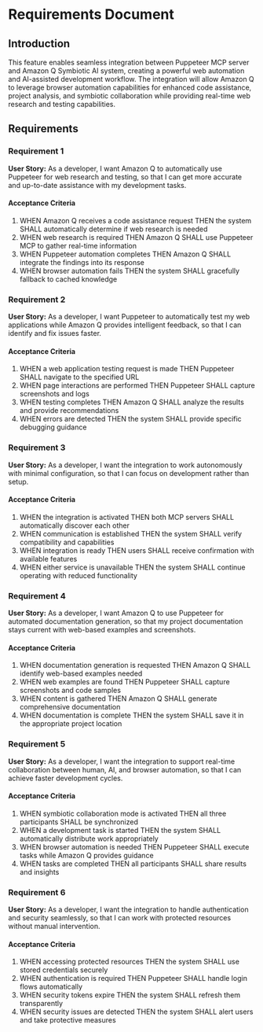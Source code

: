 # Requirements Document

## Introduction

This feature enables seamless integration between Puppeteer MCP server and Amazon Q Symbiotic AI system, creating a powerful web automation and AI-assisted development workflow. The integration will allow Amazon Q to leverage browser automation capabilities for enhanced code assistance, project analysis, and symbiotic collaboration while providing real-time web research and testing capabilities.

## Requirements

### Requirement 1

**User Story:** As a developer, I want Amazon Q to automatically use Puppeteer for web research and testing, so that I can get more accurate and up-to-date assistance with my development tasks.

#### Acceptance Criteria

1. WHEN Amazon Q receives a code assistance request THEN the system SHALL automatically determine if web research is needed
2. WHEN web research is required THEN Amazon Q SHALL use Puppeteer MCP to gather real-time information
3. WHEN Puppeteer automation completes THEN Amazon Q SHALL integrate the findings into its response
4. WHEN browser automation fails THEN the system SHALL gracefully fallback to cached knowledge

### Requirement 2

**User Story:** As a developer, I want Puppeteer to automatically test my web applications while Amazon Q provides intelligent feedback, so that I can identify and fix issues faster.

#### Acceptance Criteria

1. WHEN a web application testing request is made THEN Puppeteer SHALL navigate to the specified URL
2. WHEN page interactions are performed THEN Puppeteer SHALL capture screenshots and logs
3. WHEN testing completes THEN Amazon Q SHALL analyze the results and provide recommendations
4. WHEN errors are detected THEN the system SHALL provide specific debugging guidance

### Requirement 3

**User Story:** As a developer, I want the integration to work autonomously with minimal configuration, so that I can focus on development rather than setup.

#### Acceptance Criteria

1. WHEN the integration is activated THEN both MCP servers SHALL automatically discover each other
2. WHEN communication is established THEN the system SHALL verify compatibility and capabilities
3. WHEN integration is ready THEN users SHALL receive confirmation with available features
4. WHEN either service is unavailable THEN the system SHALL continue operating with reduced functionality

### Requirement 4

**User Story:** As a developer, I want Amazon Q to use Puppeteer for automated documentation generation, so that my project documentation stays current with web-based examples and screenshots.

#### Acceptance Criteria

1. WHEN documentation generation is requested THEN Amazon Q SHALL identify web-based examples needed
2. WHEN web examples are found THEN Puppeteer SHALL capture screenshots and code samples
3. WHEN content is gathered THEN Amazon Q SHALL generate comprehensive documentation
4. WHEN documentation is complete THEN the system SHALL save it in the appropriate project location

### Requirement 5

**User Story:** As a developer, I want the integration to support real-time collaboration between human, AI, and browser automation, so that I can achieve faster development cycles.

#### Acceptance Criteria

1. WHEN symbiotic collaboration mode is activated THEN all three participants SHALL be synchronized
2. WHEN a development task is started THEN the system SHALL automatically distribute work appropriately
3. WHEN browser automation is needed THEN Puppeteer SHALL execute tasks while Amazon Q provides guidance
4. WHEN tasks are completed THEN all participants SHALL share results and insights

### Requirement 6

**User Story:** As a developer, I want the integration to handle authentication and security seamlessly, so that I can work with protected resources without manual intervention.

#### Acceptance Criteria

1. WHEN accessing protected resources THEN the system SHALL use stored credentials securely
2. WHEN authentication is required THEN Puppeteer SHALL handle login flows automatically
3. WHEN security tokens expire THEN the system SHALL refresh them transparently
4. WHEN security issues are detected THEN the system SHALL alert users and take protective measures